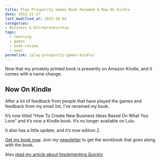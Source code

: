 ```yaml
---
title: Play Prosperity Games Book Renamed & Now On Kindle
date: 2012-11-27
last_modified_at: 2023-10-03
categories:
- Business & Entrepreneurship
tags:
  - learning
  - games
  - book-review
  - news
permalink: /play-prosperity-games-kindle/
---
```

Now that my privately printed book is presently on Amazon Kindle, and it comes with a name change.
<!--more-->
## Now On Kindle
After a lot of feedback from people that have played the games and feedback from my email list, I’ve renamed my book.

It’s now titled “How To Create New Business Ideas Based On What You Love” and it’s now a Kindle book. It’s no longer available on Lulu.

It also has a little update, and it’s now edition 2.

[Get my book now](https://amzn.to/3oZlRrW). Join my [newsletter](https://christophersherrod.com/newsletter/) to get the workbook that goes along with the book.

Also [read my article about Implementing Quickly](https://christophersherrod.com/implement-quickly)